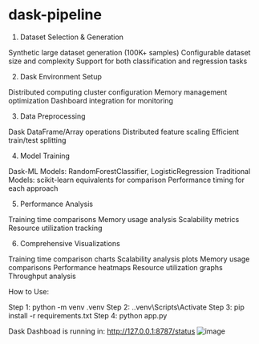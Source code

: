 # dask-pipeline
1. Dataset Selection & Generation

Synthetic large dataset generation (100K+ samples)
Configurable dataset size and complexity
Support for both classification and regression tasks

2. Dask Environment Setup

Distributed computing cluster configuration
Memory management optimization
Dashboard integration for monitoring

3. Data Preprocessing

Dask DataFrame/Array operations
Distributed feature scaling
Efficient train/test splitting

4. Model Training

Dask-ML Models: RandomForestClassifier, LogisticRegression
Traditional Models: scikit-learn equivalents for comparison
Performance timing for each approach

5. Performance Analysis

Training time comparisons
Memory usage analysis
Scalability metrics
Resource utilization tracking

6. Comprehensive Visualizations

Training time comparison charts
Scalability analysis plots
Memory usage comparisons
Performance heatmaps
Resource utilization graphs
Throughput analysis

How to Use:

Step 1: python -m venv .venv
Step 2: .\.venv\Scripts\Activate
Step 3: pip install -r requirements.txt
Step 4: python app.py


Dask Dashboad is running in: http://127.0.0.1:8787/status
![image](https://github.com/user-attachments/assets/7bd95ead-6867-48b5-9426-744a080aa420)
